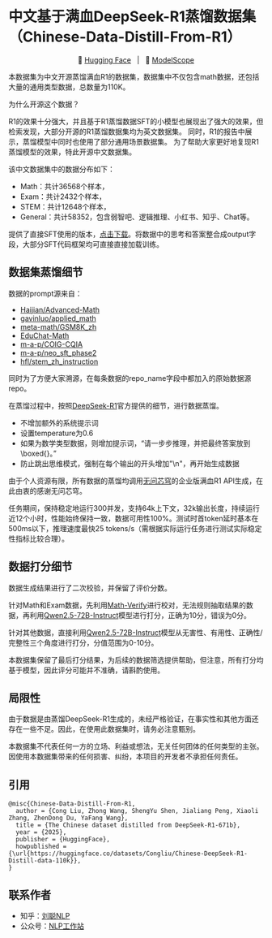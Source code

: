 # 中文基于满血DeepSeek-R1蒸馏数据集（Chinese-Data-Distill-From-R1）

<p align="center">
🤗 <a href="https://huggingface.co/datasets/Congliu/Chinese-DeepSeek-R1-Distill-data-110k">Hugging Face</a>&nbsp&nbsp | &nbsp&nbsp🤖 <a href="https://modelscope.cn/datasets/liucong/Chinese-DeepSeek-R1-Distill-data-110k">ModelScope</a> 
</p>


本数据集为中文开源蒸馏满血R1的数据集，数据集中不仅包含math数据，还包括大量的通用类型数据，总数量为110K。

为什么开源这个数据？

R1的效果十分强大，并且基于R1蒸馏数据SFT的小模型也展现出了强大的效果，但检索发现，大部分开源的R1蒸馏数据集均为英文数据集。 同时，R1的报告中展示，蒸馏模型中同时也使用了部分通用场景数据集。
为了帮助大家更好地复现R1蒸馏模型的效果，特此开源中文数据集。

该中文数据集中的数据分布如下：

- Math：共计36568个样本，
- Exam：共计2432个样本，
- STEM：共计12648个样本，
- General：共计58352，包含弱智吧、逻辑推理、小红书、知乎、Chat等。

提供了直接SFT使用的版本，[点击下载](https://huggingface.co/datasets/Congliu/Chinese-DeepSeek-R1-Distill-data-110k-SFT)。将数据中的思考和答案整合成output字段，大部分SFT代码框架均可直接直接加载训练。

## 数据集蒸馏细节

数据的prompt源来自：

- [Haijian/Advanced-Math](https://modelscope.cn/datasets/Haijian/Advanced-Math)
- [gavinluo/applied_math](https://modelscope.cn/datasets/gavinluo/applied_math)
- [meta-math/GSM8K_zh](https://huggingface.co/datasets/meta-math/GSM8K_zh)
- [EduChat-Math](https://github.com/ECNU-ICALK/EduChat-Math)
- [m-a-p/COIG-CQIA](https://huggingface.co/datasets/m-a-p/COIG-CQIA)
- [m-a-p/neo_sft_phase2](https://huggingface.co/datasets/m-a-p/neo_sft_phase2)
- [hfl/stem_zh_instruction](https://huggingface.co/datasets/hfl/stem_zh_instruction)

同时为了方便大家溯源，在每条数据的repo_name字段中都加入的原始数据源repo。

在蒸馏过程中，按照[DeepSeek-R1](https://github.com/deepseek-ai/DeepSeek-R1)官方提供的细节，进行数据蒸馏。

- 不增加额外的系统提示词
- 设置temperature为0.6
- 如果为数学类型数据，则增加提示词，“请一步步推理，并把最终答案放到 \boxed{}。”
- 防止跳出思维模式，强制在每个输出的开头增加"\n"，再开始生成数据

由于个人资源有限，所有数据的蒸馏均调用[无问芯穹](https://cloud.infini-ai.com/genstudio?source=knlpdis)的企业版满血R1 API生成，在此由衷的感谢无问芯穹。

任务期间，保持稳定地运行300并发，支持64k上下文，32k输出长度，持续运行近12个小时，性能始终保持一致，数据可用性100%。测试时首token延时基本在500ms以下，推理速度最快25 tokens/s（需根据实际运行任务进行测试实际稳定性指标比较合理）。

## 数据打分细节

数据生成结果进行了二次校验，并保留了评价分数。

针对Math和Exam数据，先利用[Math-Verify](https://github.com/huggingface/Math-Verify)进行校对，无法规则抽取结果的数据，再利用[Qwen2.5-72B-Instruct](https://huggingface.co/Qwen/Qwen2.5-72B-Instruct)模型进行打分，正确为10分，错误为0分。

针对其他数据，直接利用[Qwen2.5-72B-Instruct](https://huggingface.co/Qwen/Qwen2.5-72B-Instruct)模型从无害性、有用性、正确性/完整性三个角度进行打分，分值范围为0-10分。

本数据集保留了最后打分结果，为后续的数据筛选提供帮助，但注意，所有打分均基于模型，因此评分可能并不准确，请斟酌使用。

## 局限性

由于数据是由蒸馏DeepSeek-R1生成的，未经严格验证，在事实性和其他方面还存在一些不足。因此，在使用此数据集时，请务必注意甄别。

本数据集不代表任何一方的立场、利益或想法，无关任何团体的任何类型的主张。因使用本数据集带来的任何损害、纠纷，本项目的开发者不承担任何责任。

## 引用

```text
@misc{Chinese-Data-Distill-From-R1,
  author = {Cong Liu, Zhong Wang, ShengYu Shen, Jialiang Peng, Xiaoli Zhang, ZhenDong Du, YaFang Wang},
  title = {The Chinese dataset distilled from DeepSeek-R1-671b},
  year = {2025},
  publisher = {HuggingFace},
  howpublished = {\url{https://huggingface.co/datasets/Congliu/Chinese-DeepSeek-R1-Distill-data-110k}},
}
```

## 联系作者

- 知乎：[刘聪NLP](https://www.zhihu.com/people/LiuCongNLP)
- 公众号：[NLP工作站](images/image.png)
